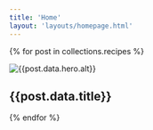 ```yaml
---
title: 'Home'
layout: 'layouts/homepage.html'
---
```

{% for post in collections.recipes  %}
<article onclick="location.href='{{post.url}}';" class="recipe-card">
	<img src="{{post.data.hero.path}}" alt="{{post.data.hero.alt}}">
	<h1>{{post.data.title}}</h1>
</article>
{% endfor  %}
